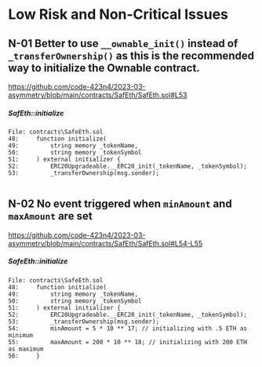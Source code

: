 # Low Risk and Non-Critical Issues

## N-01 Better to use `__ownable_init()` instead of `_transferOwnership()` as this is the recommended way to initialize the Ownable contract.
https://github.com/code-423n4/2023-03-asymmetry/blob/main/contracts/SafEth/SafEth.sol#L53

##### SafEth::initialize

```solidity
File: contracts\SafeEth.sol
48:     function initialize(
49:         string memory _tokenName,
50:         string memory _tokenSymbol
51:     ) external initializer {
52:         ERC20Upgradeable.__ERC20_init(_tokenName, _tokenSymbol);
53:         _transferOwnership(msg.sender);


```


## N-02 No event triggered when `minAmount` and `maxAmount` are set
https://github.com/code-423n4/2023-03-asymmetry/blob/main/contracts/SafEth/SafEth.sol#L54-L55

##### SafeEth::initialize
```solidity
File: contracts\SafeEth.sol
48:     function initialize(
49:         string memory _tokenName,
50:         string memory _tokenSymbol
51:     ) external initializer {
52:         ERC20Upgradeable.__ERC20_init(_tokenName, _tokenSymbol);
53:         _transferOwnership(msg.sender);
54:         minAmount = 5 * 10 ** 17; // initializing with .5 ETH as minimum
55:         maxAmount = 200 * 10 ** 18; // initializing with 200 ETH as maximum
56:     }

```
